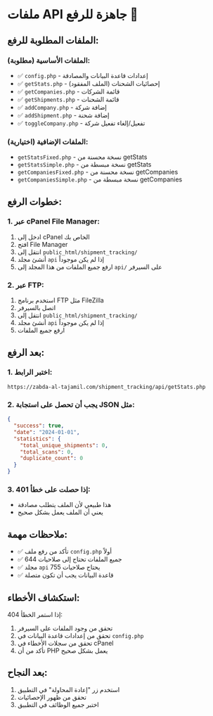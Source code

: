 # ملفات API جاهزة للرفع 🚀

## الملفات المطلوبة للرفع:

### الملفات الأساسية (مطلوبة):
- ✅ `config.php` - إعدادات قاعدة البيانات والمصادقة
- ✅ `getStats.php` - إحصائيات الشحنات (الملف المفقود)
- ✅ `getCompanies.php` - قائمة الشركات
- ✅ `getShipments.php` - قائمة الشحنات
- ✅ `addCompany.php` - إضافة شركة
- ✅ `addShipment.php` - إضافة شحنة
- ✅ `toggleCompany.php` - تفعيل/إلغاء تفعيل شركة

### الملفات الإضافية (اختيارية):
- `getStatsFixed.php` - نسخة محسنة من getStats
- `getStatsSimple.php` - نسخة مبسطة من getStats
- `getCompaniesFixed.php` - نسخة محسنة من getCompanies
- `getCompaniesSimple.php` - نسخة مبسطة من getCompanies

## خطوات الرفع:

### 1. عبر cPanel File Manager:
1. ادخل إلى cPanel الخاص بك
2. افتح File Manager
3. انتقل إلى `public_html/shipment_tracking/`
4. أنشئ مجلد `api` إذا لم يكن موجوداً
5. ارفع جميع الملفات من هذا المجلد إلى `api/` على السيرفر

### 2. عبر FTP:
1. استخدم برنامج FTP مثل FileZilla
2. اتصل بالسيرفر
3. انتقل إلى `public_html/shipment_tracking/`
4. أنشئ مجلد `api` إذا لم يكن موجوداً
5. ارفع جميع الملفات

## بعد الرفع:

### 1. اختبر الرابط:
```
https://zabda-al-tajamil.com/shipment_tracking/api/getStats.php
```

### 2. يجب أن تحصل على استجابة JSON مثل:
```json
{
  "success": true,
  "date": "2024-01-01",
  "statistics": {
    "total_unique_shipments": 0,
    "total_scans": 0,
    "duplicate_count": 0
  }
}
```

### 3. إذا حصلت على خطأ 401:
- هذا طبيعي لأن الملف يتطلب مصادقة
- يعني أن الملف يعمل بشكل صحيح

## ملاحظات مهمة:

- ✅ تأكد من رفع ملف `config.php` أولاً
- ✅ جميع الملفات تحتاج إلى صلاحيات 644
- ✅ مجلد `api` يحتاج صلاحيات 755
- ✅ قاعدة البيانات يجب أن تكون متصلة

## استكشاف الأخطاء:

إذا استمر الخطأ 404:
1. تحقق من وجود الملفات على السيرفر
2. تحقق من إعدادات قاعدة البيانات في `config.php`
3. تحقق من سجلات الأخطاء في cPanel
4. تأكد من أن PHP يعمل بشكل صحيح

## بعد النجاح:

1. استخدم زر "إعادة المحاولة" في التطبيق
2. تحقق من ظهور الإحصائيات
3. اختبر جميع الوظائف في التطبيق
